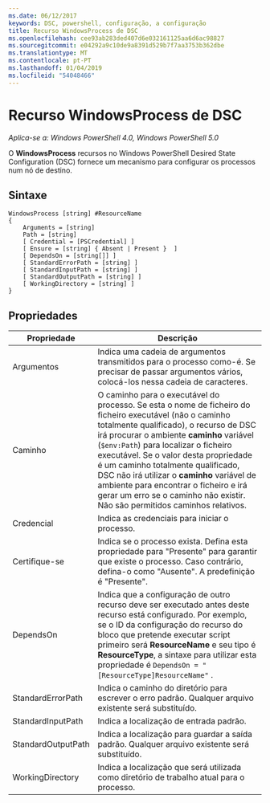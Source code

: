 ```yaml
---
ms.date: 06/12/2017
keywords: DSC, powershell, configuração, a configuração
title: Recurso WindowsProcess de DSC
ms.openlocfilehash: cee93ab283ded407d6e032161125aa6d6ac98827
ms.sourcegitcommit: e04292a9c10de9a8391d529b7f7aa3753b362dbe
ms.translationtype: MT
ms.contentlocale: pt-PT
ms.lasthandoff: 01/04/2019
ms.locfileid: "54048466"
---
```

# <a name="dsc-windowsprocess-resource"></a>Recurso WindowsProcess de DSC

_Aplica-se a: Windows PowerShell 4.0, Windows PowerShell 5.0_

O **WindowsProcess** recursos no Windows PowerShell Desired State Configuration (DSC) fornece um mecanismo para configurar os processos num nó de destino.

## <a name="syntax"></a>Sintaxe

```
WindowsProcess [string] #ResourceName
{
    Arguments = [string]
    Path = [string]
    [ Credential = [PSCredential] ]
    [ Ensure = [string] { Absent | Present }  ]
    [ DependsOn = [string[]] ]
    [ StandardErrorPath = [string] ]
    [ StandardInputPath = [string] ]
    [ StandardOutputPath = [string] ]
    [ WorkingDirectory = [string] ]
}
```

## <a name="properties"></a>Propriedades

| Propriedade | Descrição |
| --- | --- |
| Argumentos| Indica uma cadeia de argumentos transmitidos para o processo como-é. Se precisar de passar argumentos vários, colocá-los nessa cadeia de caracteres.|
| Caminho| O caminho para o executável do processo. Se esta o nome de ficheiro do ficheiro executável (não o caminho totalmente qualificado), o recurso de DSC irá procurar o ambiente **caminho** variável (`$env:Path`) para localizar o ficheiro executável. Se o valor desta propriedade é um caminho totalmente qualificado, DSC não irá utilizar o **caminho** variável de ambiente para encontrar o ficheiro e irá gerar um erro se o caminho não existir. Não são permitidos caminhos relativos.|
| Credencial| Indica as credenciais para iniciar o processo.|
| Certifique-se| Indica se o processo exista. Defina esta propriedade para "Presente" para garantir que existe o processo. Caso contrário, defina-o como "Ausente". A predefinição é "Presente".|
| DependsOn | Indica que a configuração de outro recurso deve ser executado antes deste recurso está configurado. Por exemplo, se o ID da configuração do recurso do bloco que pretende executar script primeiro será **ResourceName** e seu tipo é **ResourceType**, a sintaxe para utilizar esta propriedade é `DependsOn = "[ResourceType]ResourceName"` .|
| StandardErrorPath| Indica o caminho do diretório para escrever o erro padrão. Qualquer arquivo existente será substituído.|
| StandardInputPath| Indica a localização de entrada padrão.|
| StandardOutputPath| Indica a localização para guardar a saída padrão. Qualquer arquivo existente será substituído.|
| WorkingDirectory| Indica a localização que será utilizada como diretório de trabalho atual para o processo.|